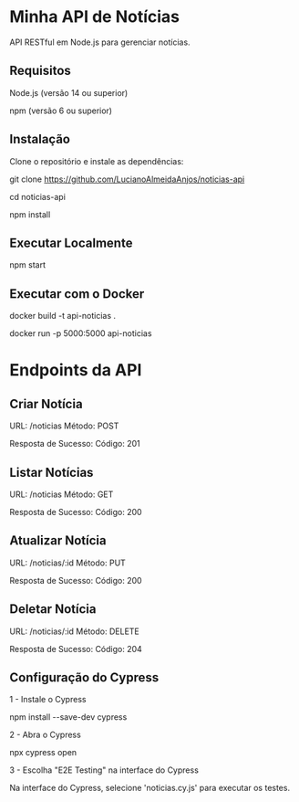 # Minha API de Notícias

API RESTful em Node.js para gerenciar notícias.

## Requisitos
Node.js (versão 14 ou superior)

npm (versão 6 ou superior)

## Instalação

Clone o repositório e instale as dependências:

git clone https://github.com/LucianoAlmeidaAnjos/noticias-api

cd noticias-api

npm install

## Executar Localmente

npm start

## Executar com o Docker

docker build -t api-noticias .

docker run -p 5000:5000 api-noticias

# Endpoints da API

## Criar Notícia

URL: /noticias
Método: POST

Resposta de Sucesso:
Código: 201

## Listar Notícias
URL: /noticias
Método: GET

Resposta de Sucesso:
Código: 200

## Atualizar Notícia

URL: /noticias/:id
Método: PUT

Resposta de Sucesso:
Código: 200

## Deletar Notícia
URL: /noticias/:id
Método: DELETE

Resposta de Sucesso:
Código: 204

## Configuração do Cypress
1 - Instale o Cypress

npm install --save-dev cypress

2 - Abra o Cypress

npx cypress open

3 - Escolha "E2E Testing" na interface do Cypress

Na interface do Cypress, selecione 'noticias.cy.js' para executar os testes.
